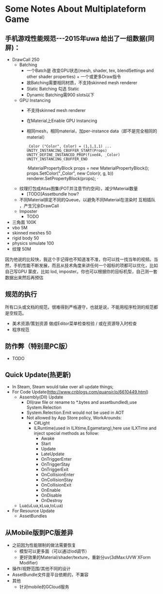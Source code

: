 # Some Notes About Multiplateform Game

## 手机游戏性能规范---2015年uwa 给出了一组数据(同屏)：

- DrawCall 250
    - Batching
        - 一个Batch是 改变GPU状态(mesh, shader, tex, blendSettings and other shader properties) + 一个或更多Draw指令
        - 故Batching需要相同材质，不支持skinned mesh renderer
        - Static Batching 勾选 Static
        - Dynamic Batching需900 slots以下
    - GPU Instancing
        - 不支持skinned mesh renderer
        - 在Material上Enable GPU Instancing
        - 相同mesh，相同material，加per-instance data（即不是完全相同的material）
            
            `_Color ("Color", Color) = (1,1,1,1)
            ...
            UNITY_INSTANCING_CBUFFER_START(Props)
                UNITY_DEFINE_INSTANCED_PROP(fixed4, _Color)
            UNITY_INSTANCING_CBUFFER_END`
            
            ·MaterialPropertyBlock props = new MaterialPropertyBlock();
            props.SetColor("_Color", new Color(r, g, b))
            renderer.SetPropertyBlock(props);
            ·
    - 纹理打包成Atlas图集(POT并注意节约空间)，减少Material数量
        - [TODO]Assetbundle how?
    - 不同Material排定不同的Queue，以避免不同Material在渲染时 互相插队 ，产生冗余DrawCall
    - Imposter
        - TODO
- 三角面 100K 
- vbo 5M
- skinned meshes  50
- rigid body 50 
- physics simulate 100 
- 纹理 50M 

因为他说的比较快，我这个手记得也不知道准不准，你可以找一找当年的视频。当然，手机性能不断发展，而且从技术角度来讲任何一个超标的项都可以优化，比如自己写GPU 蒙皮，比如 lod, imposter。你也可以根据你的目标机型，自己测一套数据出来然后再预估

## 规范的执行

所有口头或文档的规范，很难得到严格遵守，也就是说，不能用程序检测的规范都是空规范。
- 美术资源/策划资源 做成Editor菜单检查校验 / 或在资源导入时检查
- 程序规范

## 防作弊（特别是PC版）
- TODO

## Quick Update(热更新)
- In Steam, Steam would take over all update things;
- For Code Update(http://www.cnblogs.com/quansir/p/6610449.html)
    - Assembly(Dll) Update
        - Dll(raw file or rename to *.bytes and assetbundled),use System.Relection
        - System.Relection.Emit would not be used in AOT
        - Not allowed by App Store policy, WorkArounds:
            - C#Light
            - ILRuntime(used in ILXtime,Egametang),here use ILXTime and inject special methods as follow:
                - Awake
                - Start
                - Update
                - LateUpdate
                - OnTriggerEnter
                - OnTriggerStay
                - OnTriggerExit
                - OnCollisionEnter
                - OnCollisionStay
                - OnCollisionExit
                - OnEnable
                - OnDisable
                - OnDestroy
    - Lua(uLua,xLua,toLua)
- For Resource Update
    - AssetBundles


## 从Mobile版到PC版差异
- 之前因为性能限制的做法需要恢复
    - 模型可以更多面（可以通过lod调节）
    - 更好效果的Material/shader/texture，重新分uv(3dMax:UVW XForm Modifier)
- 操作/视野范围/其他不同的设计
- AssetBundle文件是平台依赖的，不兼容
- 其他
    - 针对mobile的GCloud服务



